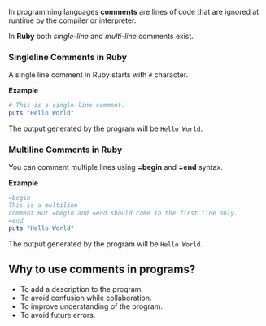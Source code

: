 In programming languages **comments** are lines of code that are ignored at runtime by the compiler or interpreter.

In **Ruby** both _single-line_ and _multi-line_ comments exist.

### Singleline Comments in Ruby

A single line comment in Ruby starts with `#` character.

**Example**

```ruby
# This is a single-line comment.
puts "Hello World"
```

The output generated by the program will be `Hello World`.

### Multiline Comments in Ruby

You can comment multiple lines using **=begin** and **=end** syntax.

**Example**

```ruby
=begin
This is a multiline 
comment But =begin and =end should come in the first line only. 
=end
puts "Hello World"
```

The output generated by the program will be `Hello World`.

## Why to use comments in programs?

- To add a description to the program.
- To avoid confusion while collaboration.
- To improve understanding of the program.
- To avoid future errors.
